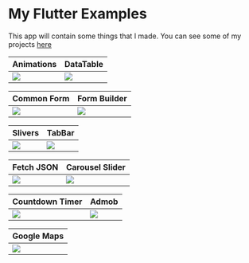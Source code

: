 # My Flutter Examples

This app will contain some things that I made.
You can see some of my projects <a href="https://devgero.com/proyectos" target="_blank">here</a>


| Animations   |      DataTable      | 
|----------|-------------|
| <img src="https://res.cloudinary.com/davmivgjv/image/upload/v1663700015/flutter_examples/animations_uz6oe0.gif"> |  <img src="https://res.cloudinary.com/davmivgjv/image/upload/v1663700597/flutter_examples/datatable_wpq6g3.gif"> | 

| Common Form   |      Form Builder     | 
|----------|-------------|
| <img src="https://res.cloudinary.com/davmivgjv/image/upload/v1663701287/flutter_examples/common_form_szubek.gif"> |  <img src="https://res.cloudinary.com/davmivgjv/image/upload/v1663702067/flutter_examples/form_builder_dlwarp.gif"> | 

| Slivers   |      TabBar      | 
|----------|-------------|
| <img src="https://res.cloudinary.com/davmivgjv/image/upload/v1663702433/flutter_examples/slivers_mtnlkq.gif"> |  <img src="https://res.cloudinary.com/davmivgjv/image/upload/v1663702605/flutter_examples/tab_bar_we1u5l.gif"> | 

| Fetch JSON   |      Carousel Slider      | 
|----------|-------------|
| <img src="https://res.cloudinary.com/davmivgjv/image/upload/v1663702765/flutter_examples/fetch_json_xgqudy.gif"> |  <img src="https://res.cloudinary.com/davmivgjv/image/upload/v1663703155/flutter_examples/carousel_slider_vex4mv.gif"> | 

| Countdown Timer   |      Admob      | 
|----------|-------------|
| <img src="https://res.cloudinary.com/davmivgjv/image/upload/v1663703394/flutter_examples/countdown_timer_ynagsu.gif"> |  <img src="https://res.cloudinary.com/davmivgjv/image/upload/v1663703551/flutter_examples/admob_z8ysru.gif"> | 

| Google Maps | 
|----------|
| <img src="https://res.cloudinary.com/davmivgjv/image/upload/v1663704024/flutter_examples/maps_nbsox6.gif"> | 
